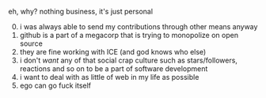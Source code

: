 eh, why? nothing business, it's just personal

0. i was always able to send my contributions through other means anyway
1. github is a part of a megacorp that is trying to monopolize on open source
2. they are fine working with ICE (and god knows who else)
3. i don't _want_ any of that social crap culture such as stars/followers, reactions and so on to be a part of software development
4. i want to deal with as little of web in my life as possible
5. ego can go fuck itself
